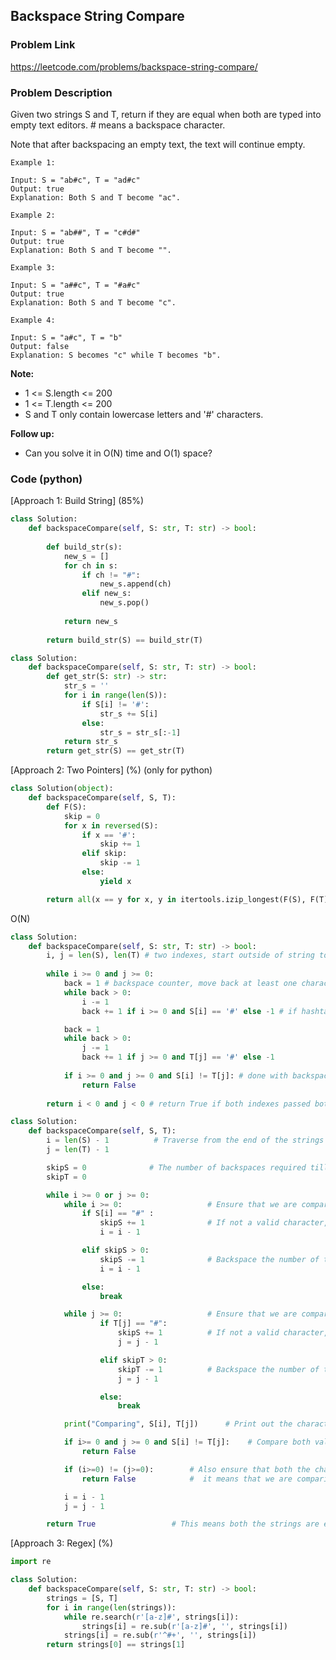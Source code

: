 ## Backspace String Compare

### Problem Link

https://leetcode.com/problems/backspace-string-compare/

### Problem Description 

Given two strings S and T, return if they are equal when both are typed into empty text editors. # means a backspace character.

Note that after backspacing an empty text, the text will continue empty.

```
Example 1:

Input: S = "ab#c", T = "ad#c"
Output: true
Explanation: Both S and T become "ac".

```

```
Example 2:

Input: S = "ab##", T = "c#d#"
Output: true
Explanation: Both S and T become "".

```

```
Example 3:

Input: S = "a##c", T = "#a#c"
Output: true
Explanation: Both S and T become "c".

```

```
Example 4:

Input: S = "a#c", T = "b"
Output: false
Explanation: S becomes "c" while T becomes "b".

```

**Note:**

* 1 <= S.length <= 200
* 1 <= T.length <= 200
* S and T only contain lowercase letters and '#' characters.

**Follow up:**

* Can you solve it in O(N) time and O(1) space?


### Code (python)

[Approach 1: Build String] (85%)

```python
class Solution:
    def backspaceCompare(self, S: str, T: str) -> bool:
        
        def build_str(s):
            new_s = []
            for ch in s:
                if ch != "#":
                    new_s.append(ch)
                elif new_s:
                    new_s.pop()
                    
            return new_s
        
        return build_str(S) == build_str(T)
```

```python
class Solution:
    def backspaceCompare(self, S: str, T: str) -> bool:
        def get_str(S: str) -> str:
            str_s = ''
            for i in range(len(S)):
                if S[i] != '#':
                    str_s += S[i]
                else:
                    str_s = str_s[:-1]
            return str_s
        return get_str(S) == get_str(T)
```


[Approach 2: Two Pointers] (%) (only for python)

```python
class Solution(object):
    def backspaceCompare(self, S, T):
        def F(S):
            skip = 0
            for x in reversed(S):
                if x == '#':
                    skip += 1
                elif skip:
                    skip -= 1
                else:
                    yield x

        return all(x == y for x, y in itertools.izip_longest(F(S), F(T)))
```

O(N)

```python
class Solution:
    def backspaceCompare(self, S: str, T: str) -> bool:
        i, j = len(S), len(T) # two indexes, start outside of string to make loop simpler
        
        while i >= 0 and j >= 0:
            back = 1 # backspace counter, move back at least one character
            while back > 0:
                i -= 1
                back += 1 if i >= 0 and S[i] == '#' else -1 # if hashtag found increase backspace counter, otherwise decrease it

            back = 1
            while back > 0:
                j -= 1
                back += 1 if j >= 0 and T[j] == '#' else -1
            
            if i >= 0 and j >= 0 and S[i] != T[j]: # done with backspaces, compare current character
                return False
        
        return i < 0 and j < 0 # return True if both indexes passed both strings fully
```


```python
class Solution:
	def backspaceCompare(self, S, T):
		i = len(S) - 1			# Traverse from the end of the strings
		j = len(T) - 1

		skipS = 0              # The number of backspaces required till we arrive at a valid character
		skipT = 0

		while i >= 0 or j >= 0:
			while i >= 0:					# Ensure that we are comparing a valid character in S
				if S[i] == "#" :
					skipS += 1				# If not a valid character, keep times we must backspace.
					i = i - 1

				elif skipS > 0:
					skipS -= 1				# Backspace the number of times calculated in the previous step
					i = i - 1

				else:
					break

			while j >= 0:					# Ensure that we are comparing a valid character in T
					if T[j] == "#":
						skipS += 1			# If not a valid character, keep times we must backspace.
						j = j - 1

					elif skipT > 0:
						skipT -= 1			# Backspace the number of times calculated in the previous step
						j = j - 1

					else:
						break

			print("Comparing", S[i], T[j])		# Print out the characters for better understanding.

			if i>= 0 and j >= 0 and S[i] != T[j]:    # Compare both valid characters. If not the same, return False.
				return False

			if (i>=0) != (j>=0):		# Also ensure that both the character indices are valid. If it is not valid,
				return False			#  it means that we are comparing a "#" with a valid character.

			i = i - 1
			j = j - 1

		return True					# This means both the strings are equivalent.
```


[Approach 3: Regex] (%)

```python
import re

class Solution:
    def backspaceCompare(self, S: str, T: str) -> bool:
        strings = [S, T]
        for i in range(len(strings)):
            while re.search(r'[a-z]#', strings[i]):
                strings[i] = re.sub(r'[a-z]#', '', strings[i])
            strings[i] = re.sub(r'^#+', '', strings[i])
        return strings[0] == strings[1]
```